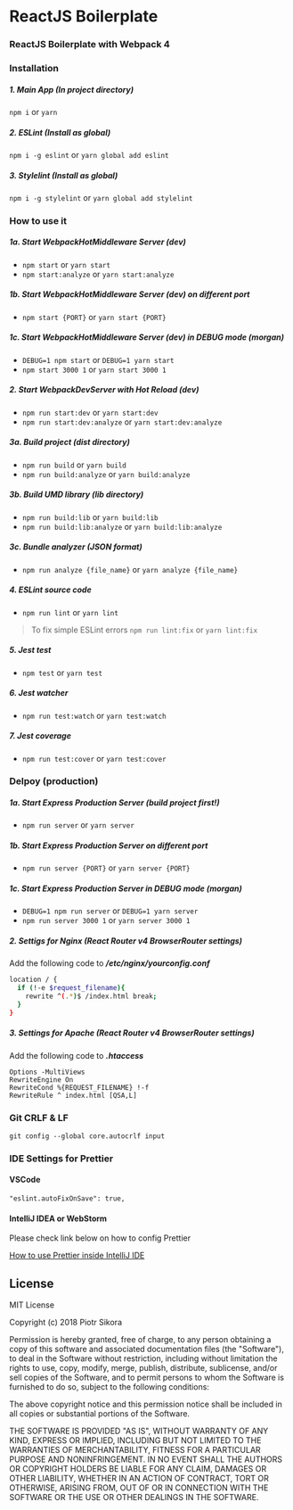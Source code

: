 # ReactJS Boilerplate
### ReactJS Boilerplate with Webpack 4
### Installation

##### 1. Main App (In project directory)
```npm i``` or ```yarn```
##### 2. ESLint (Install as global)
```npm i -g eslint``` or ```yarn global add eslint```
##### 3. Stylelint (Install as global)
```npm i -g stylelint``` or ```yarn global add stylelint```

### How to use it

##### 1a. Start WebpackHotMiddleware Server (dev)
* ```npm start``` or ```yarn start```
* ```npm start:analyze``` or ```yarn start:analyze```

##### 1b. Start WebpackHotMiddleware Server (dev) on different port
* ```npm start {PORT}``` or ```yarn start {PORT}```

##### 1c. Start WebpackHotMiddleware Server (dev) in DEBUG mode (morgan)
* ```DEBUG=1 npm start``` or ```DEBUG=1 yarn start```
* ```npm start 3000 1``` or ```yarn start 3000 1```

##### 2. Start WebpackDevServer with Hot Reload (dev)
* ```npm run start:dev``` or ```yarn start:dev```
* ```npm run start:dev:analyze``` or ```yarn start:dev:analyze```

##### 3a. Build project (dist directory)
* ```npm run build``` or ```yarn build```
* ```npm run build:analyze``` or ```yarn build:analyze```

##### 3b. Build UMD library (lib directory)
* ```npm run build:lib``` or ```yarn build:lib```
* ```npm run build:lib:analyze``` or ```yarn build:lib:analyze```

##### 3c. Bundle analyzer (JSON format)
* ```npm run analyze {file_name}``` or ```yarn analyze {file_name}```

##### 4. ESLint source code
* ```npm run lint``` or ```yarn lint```
> To fix simple ESLint errors
```npm run lint:fix``` or ```yarn lint:fix```

##### 5. Jest test
* ```npm test``` or ```yarn test```

##### 6. Jest watcher
* ```npm run test:watch``` or ```yarn test:watch```

##### 7. Jest coverage
* ```npm run test:cover``` or ```yarn test:cover```

### Delpoy (production)

##### 1a. Start Express Production Server (build project first!)
* ```npm run server``` or ```yarn server```

##### 1b. Start Express Production Server on different port
* ```npm run server {PORT}``` or ```yarn server {PORT}```

##### 1c. Start Express Production Server in DEBUG mode (morgan)
* ```DEBUG=1 npm run server``` or ```DEBUG=1 yarn server```
* ```npm run server 3000 1``` or ```yarn server 3000 1```

##### 2. Settigs for Nginx (React Router v4 BrowserRouter settings)
Add the following code to **_/etc/nginx/yourconfig.conf_**
```bash
location / {
  if (!-e $request_filename){
    rewrite ^(.*)$ /index.html break;
  }
}
```
##### 3. Settings for Apache (React Router v4 BrowserRouter settings)
Add the following code to **_.htaccess_**
```
Options -MultiViews
RewriteEngine On
RewriteCond %{REQUEST_FILENAME} !-f
RewriteRule ^ index.html [QSA,L]
```

### Git CRLF & LF

```
git config --global core.autocrlf input
```

### IDE Settings for Prettier

#### VSCode

```
"eslint.autoFixOnSave": true,
```

#### IntelliJ IDEA or WebStorm

Please check link below on how to config Prettier

[How to use Prettier inside IntelliJ IDE](https://prettier.io/docs/en/webstorm.html)

## License

MIT License

Copyright (c) 2018 Piotr Sikora

Permission is hereby granted, free of charge, to any person obtaining a copy
of this software and associated documentation files (the "Software"), to deal
in the Software without restriction, including without limitation the rights
to use, copy, modify, merge, publish, distribute, sublicense, and/or sell
copies of the Software, and to permit persons to whom the Software is
furnished to do so, subject to the following conditions:

The above copyright notice and this permission notice shall be included in all
copies or substantial portions of the Software.

THE SOFTWARE IS PROVIDED "AS IS", WITHOUT WARRANTY OF ANY KIND, EXPRESS OR
IMPLIED, INCLUDING BUT NOT LIMITED TO THE WARRANTIES OF MERCHANTABILITY,
FITNESS FOR A PARTICULAR PURPOSE AND NONINFRINGEMENT. IN NO EVENT SHALL THE
AUTHORS OR COPYRIGHT HOLDERS BE LIABLE FOR ANY CLAIM, DAMAGES OR OTHER
LIABILITY, WHETHER IN AN ACTION OF CONTRACT, TORT OR OTHERWISE, ARISING FROM,
OUT OF OR IN CONNECTION WITH THE SOFTWARE OR THE USE OR OTHER DEALINGS IN THE
SOFTWARE.
